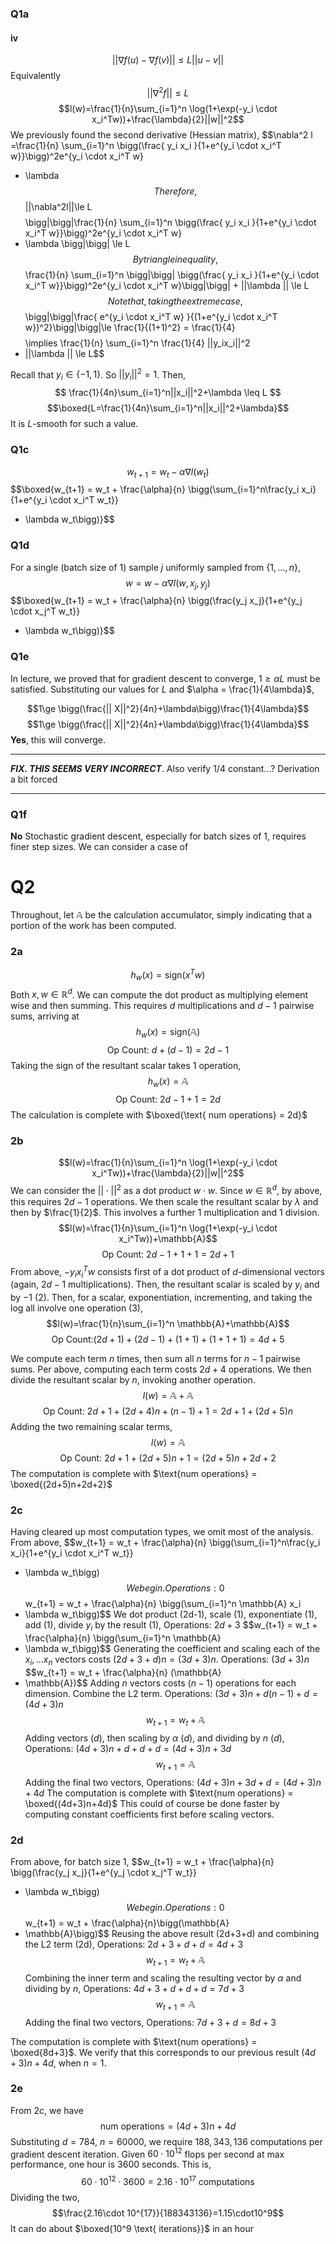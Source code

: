 

### Q1a
#### iv
$$||\nabla f(u)- \nabla f(v)|| \leq L||u-v||$$
Equivalently
$$||\nabla^2f||\le L$$
$$l(w)=\frac{1}{n}\sum_{i=1}^n \log(1+\exp(-y_i \cdot x_i^Tw))+\frac{\lambda}{2}||w||^2$$
We previously found the second derivative (Hessian matrix),
 $$\nabla^2 l =\frac{1}{n} \sum_{i=1}^n 
\bigg(\frac{
y_i x_i
}{1+e^{y_i \cdot x_i^T w}}\bigg)^2e^{y_i \cdot x_i^T w}
+ \lambda$$
Therefore,
 $$||\nabla^2l||\le L$$
$$\bigg|\bigg|\frac{1}{n} \sum_{i=1}^n 
\bigg(\frac{
y_i x_i
}{1+e^{y_i \cdot x_i^T w}}\bigg)^2e^{y_i \cdot x_i^T w}
+ \lambda \bigg|\bigg| \le L$$
By triangle inequality,
$$\frac{1}{n} \sum_{i=1}^n \bigg|\bigg| 
\bigg(\frac{
y_i x_i
}{1+e^{y_i \cdot x_i^T w}}\bigg)^2e^{y_i \cdot x_i^T w}\bigg|\bigg| + ||\lambda || \le L$$
Note that, taking the extreme case,
$$\bigg|\bigg|\frac{
e^{y_i \cdot x_i^T w}
}{(1+e^{y_i \cdot x_i^T w})^2}\bigg|\bigg|\le \frac{1}{(1+1)^2} = \frac{1}{4}$$
$$\implies \frac{1}{n} \sum_{i=1}^n 
\frac{1}{4}
||y_ix_i||^2
 + ||\lambda || \le L$$

  Recall that $y_i \in \{-1,1\}$. So $||y_i||^2=1$. Then,
 $$
\frac{1}{4n}\sum_{i=1}^n||x_i||^2+\lambda
 \leq L
 $$
 $$\boxed{L=\frac{1}{4n}\sum_{i=1}^n||x_i||^2+\lambda}$$
It is $L$-smooth for such a value. 
### Q1c

$$w_{t+1} = w_{t} - \alpha \nabla l(w_{t}) $$
$$\boxed{w_{t+1} = w_t +   \frac{\alpha}{n} \bigg(\sum_{i=1}^n\frac{y_i x_i}{1+e^{y_i \cdot x_i^T w_t}}
+ \lambda w_t\bigg)}$$

### Q1d
For a single (batch size of 1) sample $j$ uniformly sampled from $\{1, \dots, n\}$,
$$w = w - \alpha \nabla l(w,x_j,y_j) $$
$$\boxed{w_{t+1} = w_t +   \frac{\alpha}{n} \bigg(\frac{y_j x_j}{1+e^{y_j \cdot x_j^T w_t}}
+ \lambda w_t\bigg)}$$


### Q1e
In lecture, we proved that for gradient descent to converge, 
$1 \ge \alpha L$ must be satisfied. Substituting our values for $L$ and $\alpha = \frac{1}{4\lambda}$,

$$1\ge \bigg(\frac{|| X||^2}{4n}+\lambda\bigg)\frac{1}{4\lambda}$$
$$1\ge \bigg(\frac{|| X||^2}{4n}+\lambda\bigg)\frac{1}{4\lambda}$$
**Yes**, this will converge.

--- 

***FIX. THIS SEEMS VERY INCORRECT***. Also verify 1/4 constant...? Derivation a bit forced

--- 


### Q1f
**No**
Stochastic gradient descent, especially for batch sizes of 1, requires finer step sizes. We can consider a case of

# Q2

Throughout, let $\mathbb{A}$ be the calculation accumulator, simply indicating that a portion of the work has been computed.
### 2a
$$h_w(x) = \mathrm{sign}(x^Tw)$$
Both $x, w \in \mathbb{R}^d$. We can compute the dot product as multiplying element wise and then summing. This requires $d$ multiplications and $d-1$ pairwise sums, arriving at
$$h_w(x) = \mathrm{sign}(\mathbb{A})$$
$$\text{Op Count: }d+(d-1)=2d-1$$
Taking the sign of the resultant scalar takes $1$ operation,
$$h_w(x) = \mathbb{A}$$$$\text{Op Count: }2d-1+1=2d$$
The calculation is complete with $\boxed{\text{ num operations} = 2d}$
### 2b
$$l(w)=\frac{1}{n}\sum_{i=1}^n \log(1+\exp(-y_i \cdot x_i^Tw))+\frac{\lambda}{2}||w||^2$$
We can consider the $||\cdot ||^2$ as a dot product $w \cdot w$. Since $w \in \mathbb{R}^d$, by above, this  requires $2d-1$ operations.  We then scale the resultant scalar by $\lambda$ and then by $\frac{1}{2}$. This involves a further $1$ multiplication and $1$ division.
$$l(w)=\frac{1}{n}\sum_{i=1}^n \log(1+\exp(-y_i \cdot x_i^Tw))+\mathbb{A}$$
$$\text{Op Count:\ } 2d-1+1+1=2d+1$$
From above, $-y_i x_i^Tw$ consists first of a dot product of $d$-dimensional vectors (again, $2d-1$ multiplications). Then, the resultant scalar is scaled by $y_i$ and by $-1$ ($2$). Then, for a scalar, exponentiation, incrementing, and taking the log all involve one operation ($3$),
$$l(w)=\frac{1}{n}\sum_{i=1}^n \mathbb{A}+\mathbb{A}$$
$$\text{Op Count:} (2d+1)+(2d-1)+(1+1)+(1+1+1)=4d+5$$

We compute each term $n$ times, then sum all $n$ terms for $n-1$ pairwise sums. Per above, computing each term costs $2d+4$ operations. We then divide the resultant scalar by $n$, invoking another operation.
$$l(w)=\mathbb{A}+\mathbb{A}$$
$$\text{Op Count:\ } 2d+1+(2d+4)n+(n-1)+1=2d+1+(2d+5)n
$$
Adding the two remaining scalar terms,
$$l(w)=\mathbb{A}$$
$$\text{Op Count:\ } 2d+1+(2d+5)n+1=(2d+5)n+2d+2$$
The computation is complete with $\text{num operations} = \boxed{(2d+5)n+2d+2}$


### 2c
Having cleared up most computation types, we omit most of the analysis. From above,
$$w_{t+1} = w_t +   \frac{\alpha}{n} \bigg(\sum_{i=1}^n\frac{y_i x_i}{1+e^{y_i \cdot x_i^T w_t}}
+ \lambda w_t\bigg)$$
We begin.
Operations: 0
$$w_{t+1} = w_t +   \frac{\alpha}{n} \bigg(\sum_{i=1}^n \mathbb{A} x_i
+ \lambda w_t\bigg)$$
We dot product (2d-1), scale (1), exponentiate (1), add (1), divide $y_i$ by the result (1),
Operations: $2d+3$
$$w_{t+1} = w_t +   \frac{\alpha}{n} \bigg(\sum_{i=1}^n \mathbb{A}
+ \lambda w_t\bigg)$$
Generating the coefficient and scaling each of the $x_i, \dots x_n$ vectors costs $(2d+3+d)n=(3d+3)n$.
Operations: $(3d+3)n$
$$w_{t+1} = w_t +   \frac{\alpha}{n} (\mathbb{A}
+ \mathbb{A})$$
Adding $n$ vectors costs $(n-1)$ operations for each dimension. Combine the L2 term.
Operations: $(3d+3)n+d(n-1)+d=(4d+3)n$
$$w_{t+1} = w_t +   \mathbb{A}$$
Adding vectors ($d$), then scaling by $\alpha$ ($d$), and dividing by $n$ ($d$),
Operations: $(4d+3)n+d+d+d=(4d+3)n+3d$
$$w_{t+1} = \mathbb{A}$$
Adding the final two vectors,
Operations: $(4d+3)n+3d+d =(4d+3)n+4d$
The computation is complete with $\text{num operations} = \boxed{(4d+3)n+4d}$
This could of course be done faster by computing constant coefficients first before scaling vectors.
### 2d
From above, for batch size 1,
$$w_{t+1} = w_t +   \frac{\alpha}{n} \bigg(\frac{y_j x_j}{1+e^{y_j \cdot x_j^T w_t}}
+ \lambda w_t\bigg)$$
We begin.
Operations: 0
$$w_{t+1} = w_t +   \frac{\alpha}{n}\bigg(\mathbb{A}
+ \mathbb{A}\bigg)$$
Reusing the above result (2d+3+d) and combining the L2 term (2d),
Operations: $2d+3+d+d=4d+3$
$$w_{t+1} = w_t +\mathbb{A}$$
Combining the inner term and scaling the resulting vector by $\alpha$ and dividing by $n$,
Operations: $4d+3+d+d+d=7d+3$
$$w_{t+1} = \mathbb{A}$$
Adding the final two vectors,
Operations: $7d+3+d=8d+3$

The computation is complete with $\text{num operations} = \boxed{8d+3}$. We verify that this corresponds to our previous result $(4d+3)n+4d$, when $n=1$.

### 2e
From 2c, we have
$$\text{num operations} = (4d+3)n+4d$$
Substituting $d=784$, $n=60000$, we require $188,343,136$ computations per gradient descent iteration.
Given $60\cdot 10^{12}$ flops per second at max performance, one hour is $3600$ seconds. This is,
$$60\cdot 10^{12} \cdot 3600 = 2.16\cdot 10^{17} \text{ computations}$$
Dividing the two,
$$\frac{2.16\cdot 10^{17}}{188343136}=1.15\cdot10^9$$ It can do about $\boxed{10^9 \text{ iterations}}$ in an hour